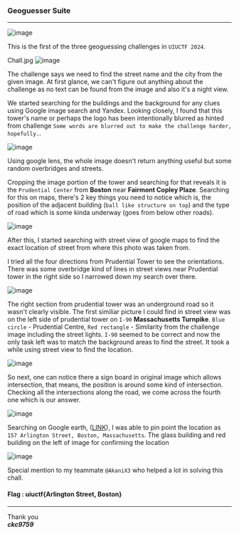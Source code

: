 ### Geoguesser Suite

---

![image](https://github.com/ckc9759/CTF_writeups/assets/95117634/eea7df32-bab8-44d3-8a52-e36fec5f8f40)

This is the first of the three geoguessing challenges in `UIUCTF 2024`.

Chall.jpg
![image](https://github.com/ckc9759/CTF_writeups/assets/95117634/01e70c25-295c-46c5-b66c-e3e3b1f9dbf2)

The challenge says we need to find the street name and the city from the given image. At first glance, 
we can't figure out anything about the challenge as no text can be found from the image and also it's a night view.

We started searching for the buildings and the background for any clues using Google image search and Yandex. Looking closely, I found that this tower's name or perhaps the logo has been intentionally blurred as hinted from challenge `Some words are blurred out to make the challenge harder, hopefully.`.

![image](https://github.com/ckc9759/CTF_writeups/assets/95117634/2d59acfe-4c21-48e8-81df-474fa13b899b)

Using google lens, the whole image doesn't return anything useful but some random overbridges and streets.  

Cropping the image portion of the tower and searching for that reveals it is the `Prudential Center` from **Boston** near **Fairmont Copley Plaze**. Searching for this on maps, there's 2 key things you need to notice which is, the position of the adjacent building (`ball like structure on top`) and the type of road which is some kinda underway (goes from below other roads).

![image](https://github.com/ckc9759/CTF_writeups/assets/95117634/7b5bba1c-8b59-4a79-980c-67abc5fa93f9)

After this, I started searching with street view of google maps to find the exact location of street from where this photo was taken from.

I tried all the four directions from Prudential Tower to see the orientations. There was some overbridge kind of lines in street views near Prudential tower in the right side so I narrowed down my search over there. 

![image](https://github.com/ckc9759/CTF_writeups/assets/95117634/87a00391-904f-4c9e-be06-d6b48da6bcfb)

The right section from prudential tower was an underground road so it wasn't clearly visible. The first similiar picture I could find in street view was on the left side of prudential tower on `I-90` **Massachusetts Turnpike**. `Blue circle` - Prudential Centre, `Red rectangle` - Similarity from the challenge image including the street lights. `I-90` seemed to be correct and now the only task left was to match the background areas to find the street. It took a while using street view to find the location.

![image](https://github.com/ckc9759/CTF_writeups/assets/95117634/a5084ecb-eb4a-4f3b-af9a-e6e02ff13588)

So next, one can notice there a sign board in original image which allows intersection, that means, the position is around some kind of intersection. Checking all the intersections along the road, we come across the fourth one which is our answer.

![image](https://github.com/ckc9759/CTF_writeups/assets/95117634/bca85dcc-9712-49c0-a9b0-7b88bc82f981)


Searching on Google earth, ([LINK](https://earth.google.com/web/@42.34795704,-71.06935611,1.89625095a,0d,59.99999999y,251.01081466h,90.06751746t,0r/data=IhoKFkFlWHYxM0hJdE11WmJYUlZjSnNGa2cQAjoDCgEw)), I was able to pin point the location as `157 Arlington Street, Boston, Massachusetts`. The glass building and red building on the left of image for confirming the location

![image](https://github.com/ckc9759/CTF_writeups/assets/95117634/75eb7138-79ec-4175-bf84-f6b2a2d194d2)

Special mention to my teammate `@AkaniX3` who helped a lot in solving this chall.

#### Flag : uiuctf{Arlington Street, Boston}

---

Thank you  
***ckc9759***



